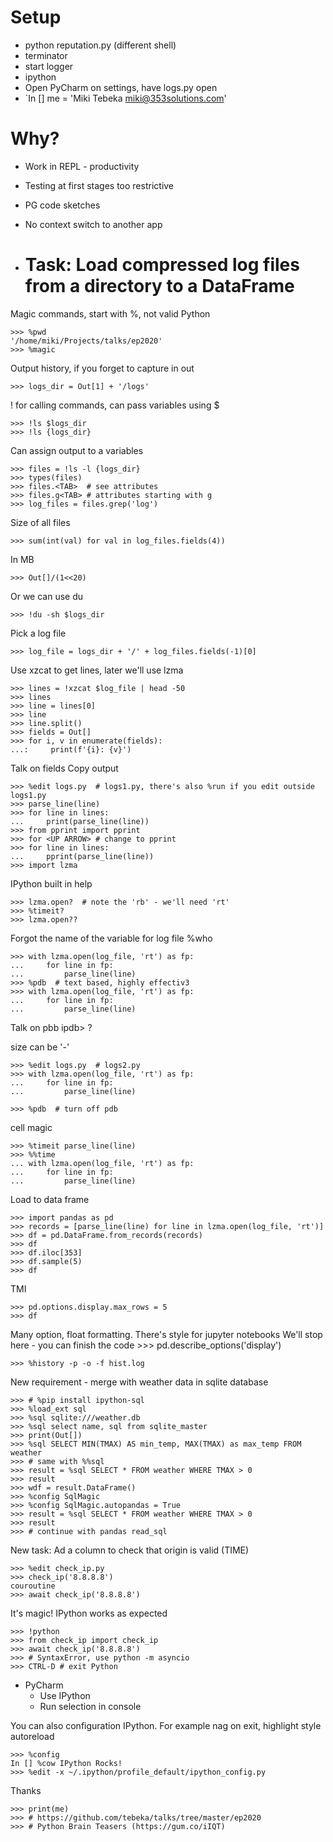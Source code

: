 # Setup

- python reputation.py (different shell)
- terminator
- start logger
- ipython
- Open PyCharm on settings, have logs.py open
- `In [] me = 'Miki Tebeka <miki@353solutions.com>'

# Why?

- Work in REPL - productivity
- Testing at first stages too restrictive
- PG code sketches
- No context switch to another app

- # Task: Load compressed log files from a directory to a DataFrame

Magic commands, start with %, not valid Python

    >>> %pwd
    '/home/miki/Projects/talks/ep2020'
    >>> %magic

Output history, if you forget to capture in out

    >>> logs_dir = Out[1] + '/logs'

! for calling commands, can pass variables using $

    >>> !ls $logs_dir
    >>> !ls {logs_dir}

Can assign output to a variables

    >>> files = !ls -l {logs_dir}
    >>> types(files)
    >>> files.<TAB>  # see attributes
    >>> files.g<TAB> # attributes starting with g
    >>> log_files = files.grep('log')

Size of all files

    >>> sum(int(val) for val in log_files.fields(4))

In MB

    >>> Out[]/(1<<20)
Or we can use du

    >>> !du -sh $logs_dir

Pick a log file

    >>> log_file = logs_dir + '/' + log_files.fields(-1)[0]

Use xzcat to get lines, later we'll use lzma

    >>> lines = !xzcat $log_file | head -50
    >>> lines
    >>> line = lines[0]
    >>> line
    >>> line.split()
    >>> fields = Out[]
    >>> for i, v in enumerate(fields): 
    ...:     print(f'{i}: {v}') 

Talk on fields
Copy output

    >>> %edit logs.py  # logs1.py, there's also %run if you edit outside
    logs1.py
    >>> parse_line(line)
    >>> for line in lines:
    ...     print(parse_line(line))
    >>> from pprint import pprint
    >>> for <UP ARROW> # change to pprint
    >>> for line in lines:
    ...     pprint(parse_line(line))
    >>> import lzma

IPython built in help

    >>> lzma.open?  # note the 'rb' - we'll need 'rt'
    >>> %timeit?
    >>> lzma.open??

Forgot the name of the variable for log file
    %who

    >>> with lzma.open(log_file, 'rt') as fp:
    ...     for line in fp:
    ...         parse_line(line)
    >>> %pdb  # text based, highly effectiv3
    >>> with lzma.open(log_file, 'rt') as fp:
    ...     for line in fp:
    ...         parse_line(line)

Talk on pbb
    ipdb> ?


size can be '-'

    >>> %edit logs.py  # logs2.py
    >>> with lzma.open(log_file, 'rt') as fp:
    ...     for line in fp:
    ...         parse_line(line)

    >>> %pdb  # turn off pdb


cell magic

    >>> %timeit parse_line(line)
    >>> %%time
    ... with lzma.open(log_file, 'rt') as fp:
    ...     for line in fp:
    ...         parse_line(line)

Load to data frame

    >>> import pandas as pd
    >>> records = [parse_line(line) for line in lzma.open(log_file, 'rt')]
    >>> df = pd.DataFrame.from_records(records)
    >>> df
    >>> df.iloc[353]
    >>> df.sample(5)
    >>> df

TMI

    >>> pd.options.display.max_rows = 5
    >>> df

Many option, float formatting. There's style for jupyter notebooks
We'll stop here - you can finish the code
    >>> pd.describe_options('display')

    >>> %history -p -o -f hist.log

New requirement - merge with weather data in sqlite database

    >>> # %pip install ipython-sql
    >>> %load_ext sql
    >>> %sql sqlite:///weather.db
    >>> %sql select name, sql from sqlite_master
    >>> print(Out[])
    >>> %sql SELECT MIN(TMAX) AS min_temp, MAX(TMAX) as max_temp FROM weather
    >>> # same with %%sql
    >>> result = %sql SELECT * FROM weather WHERE TMAX > 0
    >>> result
    >>> wdf = result.DataFrame()
    >>> %config SqlMagic
    >>> %config SqlMagic.autopandas = True
    >>> result = %sql SELECT * FROM weather WHERE TMAX > 0
    >>> result
    >>> # continue with pandas read_sql

New task: Ad a column to check that origin is valid (TIME)

    >>> %edit check_ip.py
    >>> check_ip('8.8.8.8')
    couroutine
    >>> await check_ip('8.8.8.8')

It's magic! IPython works as expected

    >>> !python
    >>> from check_ip import check_ip
    >>> await check_ip('8.8.8.8')
    >>> # SyntaxError, use python -m asyncio
    >>> CTRL-D # exit Python

- PyCharm
    - Use IPython
    - Run selection in console

You can also configuration IPython. For example nag on exit, highlight style
autoreload

    >>> %config
    In [] %cow IPython Rocks!
    >>> %edit -x ~/.ipython/profile_default/ipython_config.py

Thanks

    >>> print(me)
    >>> # https://github.com/tebeka/talks/tree/master/ep2020
    >>> # Python Brain Teasers (https://gum.co/iIQT)

